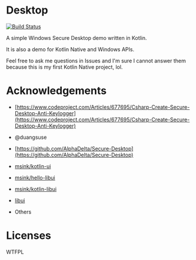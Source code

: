 # Desktop

[![Build Status](https://travis-ci.com/Trumeet/Desktop.svg?branch=master)](https://travis-ci.com/Trumeet/Desktop)

A simple Windows Secure Desktop demo written in Kotlin.

It is also a demo for Kotlin Native and Windows APIs.

Feel free to ask me questions in Issues and I'm sure I cannot answer them because this is my first Kotlin Native project, lol.

# Acknowledgements

* [https://www.codeproject.com/Articles/677695/Csharp-Create-Secure-Desktop-Anti-Keylogger](https://www.codeproject.com/Articles/677695/Csharp-Create-Secure-Desktop-Anti-Keylogger)

* @duangsuse

* [https://github.com/AlphaDelta/Secure-Desktop](https://github.com/AlphaDelta/Secure-Desktop)

* [msink/kotlin-ui](https://github.com/msink/kotlin-ui)

* [msink/hello-libui](https://github.com/msink/hello-libui)

* [msink/kotlin-libui](https://github.com/msink/kotlin-libui)

* [libui](https://github.com/andlabs/libui)

* Others

# Licenses

WTFPL